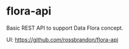 # flora-api

Basic REST API to support Data Flora concept.

UI: https://github.com/rossbrandon/flora-api

